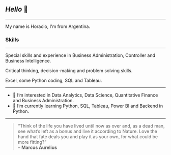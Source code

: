 ## *Hello* 👋
--------------------------------------------------------------------------------------------------------------------------------
My name is Horacio, I'm from Argentina.

### **Skills**
--------------------------------------------------------------------------------------------------------------------------------

Special skills and experience in Business Administration, Controller and Business Intelligence.

Critical thinking, decision-making and problem solving skills.

Excel, some Python coding, SQL and Tableau.

--------------------------------------------------------------------------------------------------------------------------------
- 👀 I’m interested in Data Analytics, Data Science, Quantitative Finance and Business Administration.
- 🌱 I’m currently learning Python, SQL, Tableau, Power BI and Backend in Python.

--------------------------------------------------------------------------------------------------------------------------------

> “Think of the life you have lived until now as over and, as a dead man, see what’s left as a bonus and live it according 
to Nature. Love the hand that fate deals you and play it as your own, for what could be more fitting?”  
– **Marcus Aurelius**

<!---
horacio-gaido/horacio-gaido is a ✨ special ✨ repository because its `README.md` (this file) appears on your GitHub profile.
You can click the Preview link to take a look at your changes.
--->
